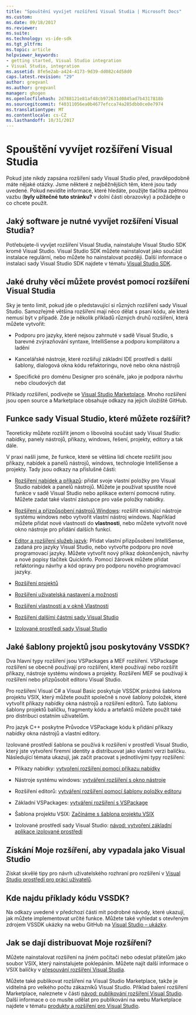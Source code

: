 ```yaml
---
title: "Spouštění vyvíjet rozšíření Visual Studia | Microsoft Docs"
ms.custom: 
ms.date: 09/18/2017
ms.reviewer: 
ms.suite: 
ms.technology: vs-ide-sdk
ms.tgt_pltfrm: 
ms.topic: article
helpviewer_keywords:
- getting started, Visual Studio integration
- Visual Studio, integration
ms.assetid: 8fe5e2ab-a424-4173-9d39-dd082c4d58d0
caps.latest.revision: "29"
author: gregvanl
ms.author: gregvanl
manager: ghogen
ms.openlocfilehash: 2d788121e81af48cb972631d0845ad7b4317818b
ms.sourcegitcommit: f40311056ea0b4677efcca74a285dbb0ce0e7974
ms.translationtype: MT
ms.contentlocale: cs-CZ
ms.lasthandoff: 10/31/2017
---
```

# <a name="starting-to-develop-visual-studio-extensions"></a>Spouštění vyvíjet rozšíření Visual Studia
Pokud jste nikdy zapsána rozšíření sady Visual Studio před, pravděpodobně máte nějaké otázky. Jsme některé z nejběžnějších těm, které jsou tady uvedené. Pokud nevidíte informace, které hledáte, použijte tlačítka zpětnou vazbu (**byly užitečné tuto stránku?** v dolní části obrazovky) a požádejte o co chcete použít.  
  
## <a name="what-software-do-i-need-to-develop-visual-studio-extensions"></a>Jaký software je nutné vyvíjet rozšíření Visual Studia?  
 Potřebujete-li vyvíjet rozšíření Visual Studia, nainstalujte Visual Studio SDK kromě Visual Studio. Visual Studio SDK můžete nainstalovat jako součást instalace regulární, nebo můžete ho nainstalovat později. Další informace o instalaci sady Visual Studio SDK najdete v tématu [Visual Studio SDK](../extensibility/visual-studio-sdk.md).  
  
## <a name="what-kinds-of-things-can-i-do-with-visual-studio-extensions"></a>Jaké druhy věcí můžete provést pomocí rozšíření Visual Studia  
 Sky je tento limit, pokud jde o představující si různých rozšíření sady Visual Studio. Samozřejmě většina rozšíření mají něco dělat s psaní kódu, ale která nemusí být v případě. Zde je několik příkladů různých druhů rozšíření, která můžete vytvořit:  
  
-   Podporu pro jazyky, které nejsou zahrnuté v sadě Visual Studio, s barevné zvýrazňování syntaxe, IntelliSense a podporu kompilátoru a ladění  
  
-   Kancelářské nástroje, které rozšiřují základní IDE prostředí s další šablony, dialogová okna kódu refaktoringu, nové nebo okna nástrojů  
  
-   Specifické pro doménu Designer pro scénáře, jako je podpora návrhu nebo cloudových dat  
  
 Příklady rozšíření, podívejte se [Visual Studio Marketplace](https://marketplace.visualstudio.com/vs). Mnoho rozšíření jsou open source a Marketplace obsahuje odkazy na jejich úložiště GitHub. 
  
## <a name="which-visual-studio-features-can-i-extend"></a>Funkce sady Visual Studio, které můžete rozšířit?  
 Teoreticky můžete rozšířit jenom o libovolná součást sady Visual Studio: nabídky, panely nástrojů, příkazy, windows, řešení, projekty, editory a tak dále.  
  
 V praxi našli jsme, že funkce, které se většina lidí chcete rozšířit jsou příkazy, nabídek a panelů nástrojů, windows, technologie IntelliSense a projekty. Tady jsou odkazy na příslušné části:  
  
-   [Rozšíření nabídek a příkazů](../extensibility/extending-menus-and-commands.md): přidat svoje vlastní položky pro Visual Studio nabídek a panelů nástrojů. Můžete je používat spustíte nové funkce v sadě Visual Studio nebo aplikace externí pomocné rutiny. Můžete zadat také vlastní zástupce pro vaše položky nabídky.  
  
-   [Rozšíření a přizpůsobení nástrojů Windows](../extensibility/extending-and-customizing-tool-windows.md): rozšířit existující nástroje systému windows nebo vytvořit vlastní nástroj windows. Například můžete přidat nové vlastnosti do **vlastnosti**, nebo můžete vytvořit nové okno nástroje pro přidání dalších funkcí.  
  
-   [Editor a rozšíření služeb jazyk](../extensibility/editor-and-language-service-extensions.md): Přidat vlastní přizpůsobení IntelliSense, zadaná pro jazyky Visual Studio, nebo vytvořte podporu pro nové programovací jazyky. Můžete vytvořit nový příkaz dokončených, návrhy a nové popisy tlačítek QuickInfo. Pomocí žárovek můžete přidat refaktoringu návrhy a kód opravy pro podporu nového programovací jazyky.  
  
-   [Rozšíření projektů](../extensibility/extending-projects.md)  
  
-   [Rozšíření uživatelská nastavení a možnosti](../extensibility/extending-user-settings-and-options.md)  
  
-   [Rozšíření vlastností a v okně Vlastnosti](../extensibility/extending-properties-and-the-property-window.md)  
  
-   [Rozšíření dalšími částmi sady Visual Studio](../extensibility/extending-other-parts-of-visual-studio.md)  
  
-   [Izolované prostředí sady Visual Studio](../extensibility/visual-studio-isolated-shell.md)  
  
##  <a name="BKMK_ProjectTemplate"></a>Jaké šablony projektů jsou poskytovány VSSDK?  
 Dva hlavní typy rozšíření jsou VSPackages a MEF rozšíření. VSPackage rozšíření se obecně používají pro rozšíření, které používají nebo rozšířit příkazy, nástroje systému windows a projekty. Rozšíření MEF se používají k rozšíření nebo přizpůsobit editoru Visual Studio.  
  
 Pro rozšíření Visual C# a Visual Basic poskytuje VSSDK prázdná šablona projektu VSIX, který můžete použít společně s nové šablony položek, které vytvořit příkazy nabídky okna nástrojů a rozšíření editorů. Tuto šablonu šablony projektů balíčku, fragmenty kódu a artefaktů můžete použít také pro distribuci ostatním uživatelům.  
  
 Pro jazyk C++ poskytne Průvodce VSPackage kódu k přidání příkazy nabídky okna nástrojů a vlastní editory.  
  
 Izolované prostředí šablona se používá k rozšíření v prostředí Visual Studio, který jste vytvoření firemní identity a distribuovat jako vlastní verzi balíčku. Následující témata ukazují, jak začít pracovat s jednotlivými typy rozšíření:  
  
-   Příkazy nabídky: [vytvoření rozšíření pomocí příkazu nabídky](../extensibility/creating-an-extension-with-a-menu-command.md)  
  
-   Nástroje systému windows: [vytváření rozšíření s okno nástroje](../extensibility/creating-an-extension-with-a-tool-window.md)  
  
-   Rozšíření editorů: [vytváření rozšíření pomocí šablony položky editoru](../extensibility/creating-an-extension-with-an-editor-item-template.md)  
  
-   Základní VSPackages: [vytváření rozšíření s VSPackage](../extensibility/creating-an-extension-with-a-vspackage.md)  
  
-   Šablona projektu VSIX: [Začínáme s šablona projektu VSIX](../extensibility/getting-started-with-the-vsix-project-template.md)  
  
-   Izolované prostředí sady Visual Studio: [návod: vytvoření základní aplikace izolované prostředí](../extensibility/walkthrough-creating-a-basic-isolated-shell-application.md)  
  
## <a name="how-do-i-get-my-extension-to-look-like-visual-studio"></a>Získání Moje rozšíření, aby vypadala jako Visual Studio  
 Získat skvělé tipy pro návrh uživatelského rozhraní pro rozšíření v [Visual Studio prostředí pro práci uživatelů](../extensibility/ux-guidelines/visual-studio-user-experience-guidelines.md).  
  
## <a name="where-can-i-find-examples-of-vssdk-code"></a>Kde najdu příklady kódu VSSDK?  
 Na odkazy uvedené v předchozí části mít podrobné návody, které ukazují, jak můžete implementovat určité funkce. Můžete také vyhledat s otevřeným zdrojem VSSDK ukázky na webu GitHub na [Visual Studio – ukázky](https://github.com/Microsoft/VSSDK-Extensibility-Samples).  
  
## <a name="how-can-i-distribute-my-extension"></a>Jak se dají distribuovat Moje rozšíření?  
 Můžete nainstalovat rozšíření na jiném počítači nebo odeslat přátelům jako soubor VSIX, který nainstalujete poklepáním. Můžete najít další informace o VSIX balíčky v [přesouvání rozšíření Visual Studia](../extensibility/shipping-visual-studio-extensions.md).  
  
 Můžete také publikovat rozšíření na Visual Studio Marketplace, takže je viditelná pro velkého počtu zákazníků Visual Studio. Příklad balení rozšíření Marketplace, naleznete v části [návod: publikování rozšíření Visual Studio](../extensibility/walkthrough-publishing-a-visual-studio-extension.md). Další informace o co musíte udělat pro publikování na webu Marketplace najdete v tématu [produkty a rozšíření pro Visual Studio](https://docs.microsoft.com/en-us/vsts/integrate/ide/extensions/overview).
